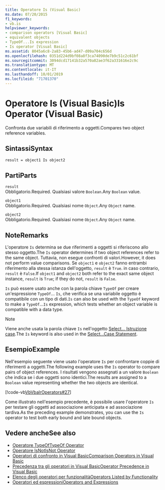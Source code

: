 ```yaml
---
title: Operatore Is (Visual Basic)
ms.date: 07/20/2015
f1_keywords:
- vb.is
helpviewer_keywords:
- comparison operators [Visual Basic]
- equivalent objects
- TypeOf...Is expression
- Is operator [Visual Basic]
ms.assetid: 8045a6c8-2a83-45b6-ad47-d09a704c656d
ms.openlocfilehash: 0351d224d9bf08a8f3ca74090de7b9c51c2c61bf
ms.sourcegitcommit: 3094dcd17141b32a570a82ae3f62a331616e2c9c
ms.translationtype: MT
ms.contentlocale: it-IT
ms.lasthandoff: 10/01/2019
ms.locfileid: "71701370"
---
```

# <a name="is-operator-visual-basic"></a><span data-ttu-id="53abf-102">Operatore Is (Visual Basic)</span><span class="sxs-lookup"><span data-stu-id="53abf-102">Is Operator (Visual Basic)</span></span>
<span data-ttu-id="53abf-103">Confronta due variabili di riferimento a oggetti.</span><span class="sxs-lookup"><span data-stu-id="53abf-103">Compares two object reference variables.</span></span>  
  
## <a name="syntax"></a><span data-ttu-id="53abf-104">Sintassi</span><span class="sxs-lookup"><span data-stu-id="53abf-104">Syntax</span></span>  
  
```vb  
result = object1 Is object2  
```  
  
## <a name="parts"></a><span data-ttu-id="53abf-105">Parti</span><span class="sxs-lookup"><span data-stu-id="53abf-105">Parts</span></span>  
 `result`  
 <span data-ttu-id="53abf-106">Obbligatorio.</span><span class="sxs-lookup"><span data-stu-id="53abf-106">Required.</span></span> <span data-ttu-id="53abf-107">Qualsiasi valore `Boolean`.</span><span class="sxs-lookup"><span data-stu-id="53abf-107">Any `Boolean` value.</span></span>  
  
 `object1`  
 <span data-ttu-id="53abf-108">Obbligatorio.</span><span class="sxs-lookup"><span data-stu-id="53abf-108">Required.</span></span> <span data-ttu-id="53abf-109">Qualsiasi nome `Object`.</span><span class="sxs-lookup"><span data-stu-id="53abf-109">Any `Object` name.</span></span>  
  
 `object2`  
 <span data-ttu-id="53abf-110">Obbligatorio.</span><span class="sxs-lookup"><span data-stu-id="53abf-110">Required.</span></span> <span data-ttu-id="53abf-111">Qualsiasi nome `Object`.</span><span class="sxs-lookup"><span data-stu-id="53abf-111">Any `Object` name.</span></span>  
  
## <a name="remarks"></a><span data-ttu-id="53abf-112">Note</span><span class="sxs-lookup"><span data-stu-id="53abf-112">Remarks</span></span>  
 <span data-ttu-id="53abf-113">L'operatore `Is` determina se due riferimenti a oggetti si riferiscono allo stesso oggetto.</span><span class="sxs-lookup"><span data-stu-id="53abf-113">The `Is` operator determines if two object references refer to the same object.</span></span> <span data-ttu-id="53abf-114">Tuttavia, non esegue confronti di valori.</span><span class="sxs-lookup"><span data-stu-id="53abf-114">However, it does not perform value comparisons.</span></span> <span data-ttu-id="53abf-115">Se `object1` e `object2` fanno entrambi riferimento alla stessa istanza dell'oggetto, `result` è `True`. in caso contrario, `result` è `False`.</span><span class="sxs-lookup"><span data-stu-id="53abf-115">If `object1` and `object2` both refer to the exact same object instance, `result` is `True`; if they do not, `result` is `False`.</span></span>  
  
 <span data-ttu-id="53abf-116">`Is` può essere usato anche con la parola chiave `TypeOf` per creare un'espressione `TypeOf`... `Is`, che verifica se una variabile oggetto è compatibile con un tipo di dati.</span><span class="sxs-lookup"><span data-stu-id="53abf-116">`Is` can also be used with the `TypeOf` keyword to make a `TypeOf`...`Is` expression, which tests whether an object variable is compatible with a data type.</span></span>  
  
> [!NOTE]
> <span data-ttu-id="53abf-117">Viene anche usata la parola chiave `Is` nell'oggetto [Select... Istruzione case](../../../visual-basic/language-reference/statements/select-case-statement.md).</span><span class="sxs-lookup"><span data-stu-id="53abf-117">The `Is` keyword is also used in the [Select...Case Statement](../../../visual-basic/language-reference/statements/select-case-statement.md).</span></span>  
  
## <a name="example"></a><span data-ttu-id="53abf-118">Esempio</span><span class="sxs-lookup"><span data-stu-id="53abf-118">Example</span></span>  
 <span data-ttu-id="53abf-119">Nell'esempio seguente viene usato l'operatore `Is` per confrontare coppie di riferimenti a oggetti.</span><span class="sxs-lookup"><span data-stu-id="53abf-119">The following example uses the `Is` operator to compare pairs of object references.</span></span> <span data-ttu-id="53abf-120">I risultati vengono assegnati a un valore `Boolean` che indica se i due oggetti sono identici.</span><span class="sxs-lookup"><span data-stu-id="53abf-120">The results are assigned to a `Boolean` value representing whether the two objects are identical.</span></span>  
  
 [!code-vb[VbVbalrOperators#27](~/samples/snippets/visualbasic/VS_Snippets_VBCSharp/VbVbalrOperators/VB/Class1.vb#27)]  
  
 <span data-ttu-id="53abf-121">Come illustrato nell'esempio precedente, è possibile usare l'operatore `Is` per testare gli oggetti ad associazione anticipata e ad associazione tardiva.</span><span class="sxs-lookup"><span data-stu-id="53abf-121">As the preceding example demonstrates, you can use the `Is` operator to test both early bound and late bound objects.</span></span>  
  
## <a name="see-also"></a><span data-ttu-id="53abf-122">Vedere anche</span><span class="sxs-lookup"><span data-stu-id="53abf-122">See also</span></span>

- [<span data-ttu-id="53abf-123">Operatore TypeOf</span><span class="sxs-lookup"><span data-stu-id="53abf-123">TypeOf Operator</span></span>](../../../visual-basic/language-reference/operators/typeof-operator.md)
- [<span data-ttu-id="53abf-124">Operatore IsNot</span><span class="sxs-lookup"><span data-stu-id="53abf-124">IsNot Operator</span></span>](../../../visual-basic/language-reference/operators/isnot-operator.md)
- [<span data-ttu-id="53abf-125">Operatori di confronto in Visual Basic</span><span class="sxs-lookup"><span data-stu-id="53abf-125">Comparison Operators in Visual Basic</span></span>](../../../visual-basic/programming-guide/language-features/operators-and-expressions/comparison-operators.md)
- [<span data-ttu-id="53abf-126">Precedenza tra gli operatori in Visual Basic</span><span class="sxs-lookup"><span data-stu-id="53abf-126">Operator Precedence in Visual Basic</span></span>](../../../visual-basic/language-reference/operators/operator-precedence.md)
- [<span data-ttu-id="53abf-127">Elenco degli operatori per funzionalità</span><span class="sxs-lookup"><span data-stu-id="53abf-127">Operators Listed by Functionality</span></span>](../../../visual-basic/language-reference/operators/operators-listed-by-functionality.md)
- [<span data-ttu-id="53abf-128">Operatori ed espressioni</span><span class="sxs-lookup"><span data-stu-id="53abf-128">Operators and Expressions</span></span>](../../../visual-basic/programming-guide/language-features/operators-and-expressions/index.md)
